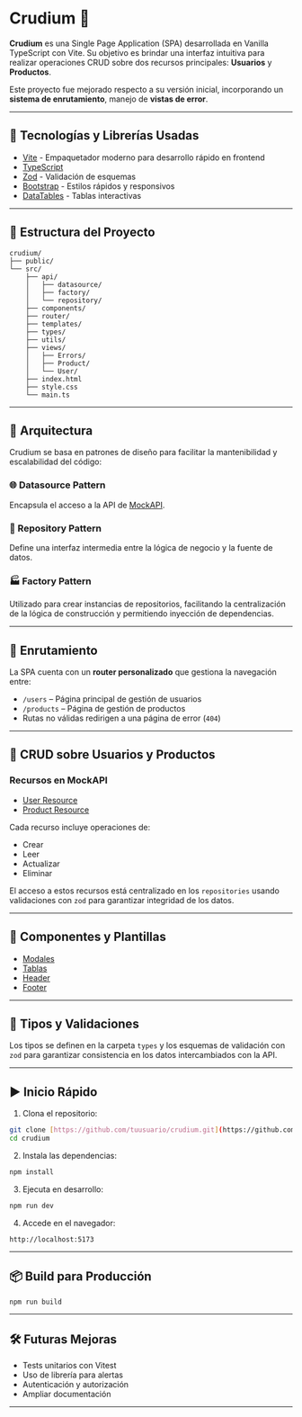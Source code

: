 # Crudium 🚀

**Crudium** es una Single Page Application (SPA) desarrollada en Vanilla TypeScript con Vite. Su objetivo es brindar una interfaz intuitiva para realizar operaciones CRUD sobre dos recursos principales: **Usuarios** y **Productos**.

Este proyecto fue mejorado respecto a su versión inicial, incorporando un **sistema de enrutamiento**, manejo de **vistas de error**.

---

## 🚀 Tecnologías y Librerías Usadas

- [Vite](https://vitejs.dev/) - Empaquetador moderno para desarrollo rápido en frontend
- [TypeScript](https://www.typescriptlang.org/)
- [Zod](https://zod.dev/) - Validación de esquemas
- [Bootstrap](https://getbootstrap.com/) - Estilos rápidos y responsivos
- [DataTables](https://datatables.net/) - Tablas interactivas

---

## 📁 Estructura del Proyecto

```
crudium/
├── public/
└── src/
    ├── api/
    │   ├── datasource/
    │   ├── factory/
    │   └── repository/
    ├── components/
    ├── router/
    ├── templates/
    ├── types/
    ├── utils/
    ├── views/
    │   ├── Errors/
    │   ├── Product/
    │   └── User/
    ├── index.html
    ├── style.css
    └── main.ts
````

---

## 🧠 Arquitectura

Crudium se basa en patrones de diseño para facilitar la mantenibilidad y escalabilidad del código:

### 🌐 Datasource Pattern

Encapsula el acceso a la API de [MockAPI](https://mockapi.io/).

### 🧩 Repository Pattern

Define una interfaz intermedia entre la lógica de negocio y la fuente de datos. 

### 🏭 Factory Pattern

Utilizado para crear instancias de repositorios, facilitando la centralización de la lógica de construcción y permitiendo inyección de dependencias.

---

## 🔗 Enrutamiento

La SPA cuenta con un **router personalizado** que gestiona la navegación entre:

- `/users` – Página principal de gestión de usuarios
- `/products` – Página de gestión de productos
- Rutas no válidas redirigen a una página de error (`404`)

---

## 🔧 CRUD sobre Usuarios y Productos

### Recursos en MockAPI

- [User Resource](https://6823f16c65ba058033985469.mockapi.io/api/v1/users)  
- [Product Resource](https://6823f16c65ba058033985469.mockapi.io/api/v1/products)

Cada recurso incluye operaciones de:
- Crear
- Leer
- Actualizar
- Eliminar

El acceso a estos recursos está centralizado en los `repositories` usando validaciones con `zod` para garantizar integridad de los datos.

---

## 🧩 Componentes y Plantillas

- [Modales](src/components/FormModal.ts)
- [Tablas](src/components/Table.ts)
- [Header](src/templates/Header.ts)
- [Footer](src/templates/Footer.ts)

---

## 📄 Tipos y Validaciones

Los tipos se definen en la carpeta `types` y los esquemas de validación con `zod` para garantizar consistencia en los datos intercambiados con la API.

---

## ▶️ Inicio Rápido

1. Clona el repositorio:

```bash
git clone [https://github.com/tuusuario/crudium.git](https://github.com/admolinac/crudium.git)
cd crudium
````

2. Instala las dependencias:

```bash
npm install
```

3. Ejecuta en desarrollo:

```bash
npm run dev
```

4. Accede en el navegador:

```
http://localhost:5173
```

---

## 📦 Build para Producción

```bash
npm run build
```

---

## 🛠 Futuras Mejoras

* Tests unitarios con Vitest
* Uso de librería para alertas
* Autenticación y autorización
* Ampliar documentación

---
